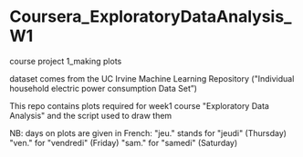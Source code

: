 # Coursera_ExploratoryDataAnalysis_W1
course project 1_making plots

 dataset comes from the UC Irvine Machine Learning Repository ("Individual household electric power consumption Data Set”)
 
 This repo contains plots required for week1 course "Exploratory Data Analysis" and the script used to draw them
 
 NB: days on plots are given in French:
 "jeu." stands for "jeudi" (Thursday)
 "ven." for "vendredi" (Friday)
 "sam." for "samedi" (Saturday)
 
 
